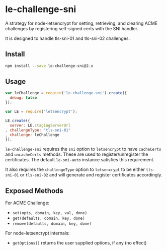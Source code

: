 le-challenge-sni
================

A strategy for node-letsencrypt for setting, retrieving, and clearing ACME
challenges by registering self-signed certs with the SNI handler.

It is designed to handle tls-sni-01 and tls-sni-02 challenges.

Install
-------

```bash
npm install --save le-challenge-sni@2.x
```

Usage
-----

```javascript
var leChallenge = require('le-challenge-sni').create({
  debug: false
});

var LE = require('letsencrypt');

LE.create({
  server: LE.stagingServerUrl
, challengeType: "tls-sni-01"
, challenge: leChallenge
});
```

`le-challenge-sni` requires the `sni` option to `letsencrypt` to have
`cacheCerts` and `uncacheCerts` methods. These are used to register/unregister
the certificates. The default `le-sni-auto` instance satisfies this
requirement.

It also requires the `challengeType` option to `letsencrypt` to be either
`tls-sni-01` or `tls-sni-02` and will generate and register certificates
accordingly.

Exposed Methods
---------------

For ACME Challenge:

* `set(opts, domain, key, val, done)`
* `get(defaults, domain, key, done)`
* `remove(defaults, domain, key, done)`

For node-letsencrypt internals:

* `getOptions()` returns the user supplied options, if any (no effect)
